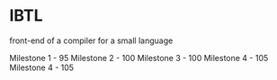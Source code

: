 # IBTL

front-end of a compiler for a small language

Milestone 1 - 95
Milestone 2 - 100
Milestone 3 - 100
Milestone 4 - 105
Milestone 4 - 105
